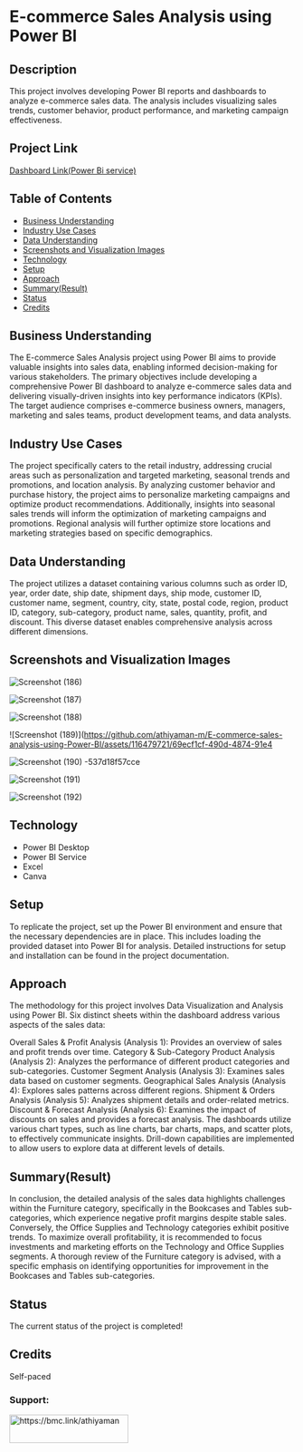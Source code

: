 <!DOCTYPE html>
<html lang="en">
<head>
  <meta charset="UTF-8">
  <meta name="viewport" content="width=device-width, initial-scale=1.0">
 
</head>
<body>

  <h1>E-commerce Sales Analysis using Power BI</h1>

  <h2>Description</h2>
  <p>This project involves developing Power BI reports and dashboards to analyze e-commerce sales data. The analysis includes visualizing sales trends, customer behavior, product performance, and marketing campaign effectiveness.</p>

  <h2>Project Link</h2>
  <p><a href="https://app.powerbi.com/groups/me/reports/d72cf15e-dc86-406d-b04e-e4ebd62e5411/ReportSection4cd11430b7c8dec40913?bookmarkGuid=734354c1-1b08-41f2-9a20-2bf743b2e41f&bookmarkUsage=1&ctid=53bea389-8d25-4bd5-b5d3-87ccb06c1bcd&portalSessionId=464a97c0-6be4-431d-970a-54b0305bab48&fromEntryPoint=export">Dashboard Link(Power Bi service)</a> <!-- Replace with the actual link once available --></p>

  <h2>Table of Contents</h2>
  <ul>
    <li><a href="#business-understanding">Business Understanding</a></li>
    <li><a href="#business-understanding">Industry Use Cases</a></li>
    <li><a href="#data-understanding">Data Understanding</a></li>
    <li><a href="#screenshots-and-visualization-images">Screenshots and Visualization Images</a></li>
    <li><a href="#technology">Technology</a></li>
    <li><a href="#setup">Setup</a></li>
    <li><a href="#approach">Approach</a></li>
    <li><a href="#approach">Summary(Result)</a></li>
    <li><a href="#status">Status</a></li>
    <li><a href="#credits">Credits</a></li>
  </ul>

  <h2>Business Understanding</h2>
  <p>The E-commerce Sales Analysis project using Power BI aims to provide valuable insights into sales data, enabling informed decision-making for various stakeholders. The primary objectives include developing a comprehensive Power BI dashboard to analyze e-commerce sales data and delivering visually-driven insights into key performance indicators (KPIs). The target audience comprises e-commerce business owners, managers, marketing and sales teams, product development teams, and data analysts.</p>

<h2>Industry Use Cases</h2>
<p>The project specifically caters to the retail industry, addressing crucial areas such as personalization and targeted marketing, seasonal trends and promotions, and location analysis. By analyzing customer behavior and purchase history, the project aims to personalize marketing campaigns and optimize product recommendations. Additionally, insights into seasonal sales trends will inform the optimization of marketing campaigns and promotions. Regional analysis will further optimize store locations and marketing strategies based on specific demographics.</p>

  <h2>Data Understanding</h2>
  <p>The project utilizes a dataset containing various columns such as order ID, year, order date, ship date, shipment days, ship mode, customer ID, customer name, segment, country, city, state, postal code, region, product ID, category, sub-category, product name, sales, quantity, profit, and discount. This diverse dataset enables comprehensive analysis across different dimensions.</p>

  <h2>Screenshots and Visualization Images</h2>
  
  ![Screenshot (186)](https://github.com/athiyaman-m/E-commerce-sales-analysis-using-Power-BI/assets/116479721/1cd82f2c-06a1-41ea-85bb-7fe543216e4b)
  
  ![Screenshot (187)](https://github.com/athiyaman-m/E-commerce-sales-analysis-using-Power-BI/assets/116479721/506203af-996e-49f3-8bfe-4820f673f9f5)
  
  ![Screenshot (188)](https://github.com/athiyaman-m/E-commerce-sales-analysis-using-Power-BI/assets/116479721/20de957a-fc07-4b2b-a40f-5ee68570beb4)
  
  ![Screenshot (189)](https://github.com/athiyaman-m/E-commerce-sales-analysis-using-Power-BI/assets/116479721/69ecf1cf-490d-4874-91e4
  
  ![Screenshot (190)](https://github.com/athiyaman-m/E-commerce-sales-analysis-using-Power-BI/assets/116479721/5634ed47-7953-4fa5-8789-c08d7b06a4bb)
-537d18f57cce

  ![Screenshot (191)](https://github.com/athiyaman-m/E-commerce-sales-analysis-using-Power-BI/assets/116479721/85fb1e9d-1582-4ec7-b8ad-7c33cb18759c)
  
  ![Screenshot (192)](https://github.com/athiyaman-m/E-commerce-sales-analysis-using-Power-BI/assets/116479721/d6999e9d-533b-4493-beae-f5740e6a5ae6)





  <h2>Technology</h2>
  <ul>
    <li>Power BI Desktop</li>
<li>Power BI Service</li>
    <li>Excel</li>
<li>Canva</li>

  </ul>

  <h2>Setup</h2>
  <p>To replicate the project, set up the Power BI environment and ensure that the necessary dependencies are in place. This includes loading the provided dataset into Power BI for analysis. Detailed instructions for setup and installation can be found in the project documentation.</p>

  <h2>Approach</h2>
  <p>The methodology for this project involves Data Visualization and Analysis using Power BI. Six distinct sheets within the dashboard address various aspects of the sales data:

Overall Sales & Profit Analysis (Analysis 1): Provides an overview of sales and profit trends over time.
Category & Sub-Category Product Analysis (Analysis 2): Analyzes the performance of different product categories and sub-categories.
Customer Segment Analysis (Analysis 3): Examines sales data based on customer segments.
Geographical Sales Analysis (Analysis 4): Explores sales patterns across different regions.
Shipment & Orders Analysis (Analysis 5): Analyzes shipment details and order-related metrics.
Discount & Forecast Analysis (Analysis 6): Examines the impact of discounts on sales and provides a forecast analysis.
The dashboards utilize various chart types, such as line charts, bar charts, maps, and scatter plots, to effectively communicate insights. Drill-down capabilities are implemented to allow users to explore data at different levels of details.</p>

<h2>Summary(Result)</h2>
<p>In conclusion, the detailed analysis of the sales data highlights challenges within the Furniture category, specifically in the Bookcases and Tables sub-categories, which experience negative profit margins despite stable sales. Conversely, the Office Supplies and Technology categories exhibit positive trends. To maximize overall profitability, it is recommended to focus investments and marketing efforts on the Technology and Office Supplies segments. A thorough review of the Furniture category is advised, with a specific emphasis on identifying opportunities for improvement in the Bookcases and Tables sub-categories.</p>
  <h2>Status</h2>
  <p>The current status of the project is completed!</p>

  <h2>Credits</h2>
  <p>Self-paced</p>

</body>
</html>

<h3 align="left">Support:</h3>
<p><a href="https://www.buymeacoffee.com/https://bmc.link/athiyaman"> <img align="left" src="https://cdn.buymeacoffee.com/buttons/v2/default-yellow.png" height="50" width="210" alt="https://bmc.link/athiyaman" /></a></p><br><br>
